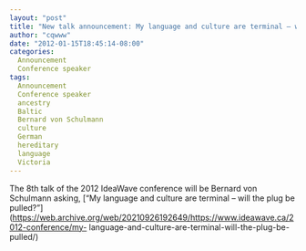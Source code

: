 ```yaml
---
layout: "post"
title: "New talk announcement: My language and culture are terminal – will the plug be pulled?"
author: "cqwww"
date: "2012-01-15T18:45:14-08:00"
categories:
  Announcement
  Conference speaker
tags: 
  Announcement
  Conference speaker
  ancestry
  Baltic
  Bernard von Schulmann
  culture
  German
  hereditary
  language
  Victoria
---
```


The 8th talk of the 2012 IdeaWave conference will be Bernard von Schulmann
asking, [“My language and culture are terminal – will the plug be
pulled?”](https://web.archive.org/web/20210926192649/https://www.ideawave.ca/2012-conference/my-
language-and-culture-are-terminal-will-the-plug-be-pulled/)


[//]: # (Retrieved from https://web.archive.org/web/20210917003908/https://www.ideawave.ca/new-talk-announcement-my-language-and-culture-are-terminal-will-the-plug-be-pulled/)